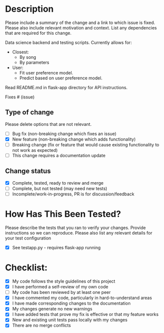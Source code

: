 # Description

Please include a summary of the change and a link to which issue is fixed. Please also include relevant motivation and context. List any dependencies that are required for this change.



Data science backend and testing scripts. Currently allows for:

- Closest:
  - By song
  - By parameters
- User:
  - Fit user preference model.
  - Predict based on user preference model.

Read README.md in flask-app directory for API instructions.

Fixes # (issue)

## Type of change

Please delete options that are not relevant.

- [ ] Bug fix (non-breaking change which fixes an issue)
- [x] New feature (non-breaking change which adds functionality)
- [ ] Breaking change (fix or feature that would cause existing functionality to not work as expected)
- [ ] This change requires a documentation update

## Change status
- [x] Complete, tested, ready to review and merge
- [ ] Complete, but not tested (may need new tests)
- [ ] Incomplete/work-in-progress, PR is for discussion/feedback

# How Has This Been Tested?

Please describe the tests that you ran to verify your changes. Provide instructions so we can reproduce. Please also list any relevant details for your test configuration

- [x] See testapp.py - requires flask-app running

# Checklist:

- [x] My code follows the style guidelines of this project
- [x] I have performed a self-review of my own code
- [ ] My code has been reviewed by at least one peer
- [x] I have commented my code, particularly in hard-to-understand areas
- [x] I have made corresponding changes to the documentation
- [x] My changes generate no new warnings
- [x] I have added tests that prove my fix is effective or that my feature works
- [x] New and existing unit tests pass locally with my changes
- [x] There are no merge conflicts
